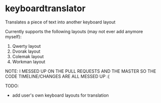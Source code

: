 # keyboardtranslator
Translates a piece of text into another keyboard layout

Currently supports the following layouts (may not ever add anymore myself):

1. Qwerty layout
2. Dvorak layout
3. Colemak layout
4. Workman layout

NOTE:
  I MESSED UP ON THE PULL REQUESTS AND THE MASTER SO THE CODE TIMELINE/CHANGES ARE ALL MESSED UP :(
  
TODO:
- add user's own keyboard layouts for translation
